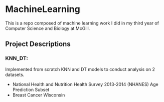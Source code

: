 # MachineLearning
This is a repo composed of machine learning work I did in my third year of Computer Science and Biology at McGill. 

## Project Descriptions

### KNN_DT:
Implemented from scratch KNN and DT models to conduct analysis on 2 datasets.
- National Health and Nutrition Health Survey 2013-2014 (NHANES) Age Prediction Subset
- Breast Cancer Wisconsin

### 
